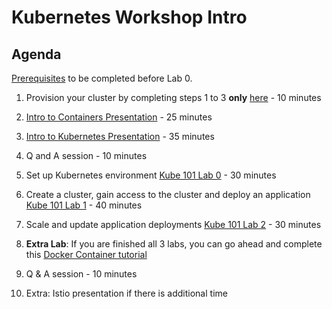 # Kubernetes Workshop Intro

## Agenda 

[Prerequisites](https://github.com/IBMCloud-Labs/KubernetesWorkshopPrerequisites) to be completed before Lab 0. 

1. Provision your cluster by completing steps 1 to 3 **only** [here](https://github.com/IBMCloud-Labs/kube101/tree/master/workshop/Lab1) - 10 minutes 

1. [Intro to Containers Presentation](https://ibm.ent.box.com/file/453163983333) - 25 minutes
2. [Intro to Kubernetes Presentation](https://ibm.ent.box.com/file/453177852734) - 35 minutes 
3. Q and A session - 10 minutes 
4. Set up Kubernetes environment [Kube 101 Lab 0](https://github.com/IBMCloud-Labs/kube101/tree/master/workshop/Lab0) - 30 minutes
5. Create a cluster, gain access to the cluster and deploy an application [Kube 101 Lab 1](https://github.com/IBMCloud-Labs/kube101/tree/master/workshop/Lab1) - 40 minutes
6. Scale and update application deployments [Kube 101 Lab 2](https://github.com/IBMCloud-Labs/kube101/tree/master/workshop/Lab2) - 30 minutes 
7. **Extra Lab**: If you are finished all 3 labs, you can go ahead and complete this [Docker Container tutorial](https://www.katacoda.com/courses/docker/playground)
7. Q & A session - 10 minutes
8. Extra: Istio presentation if there is additional time 


